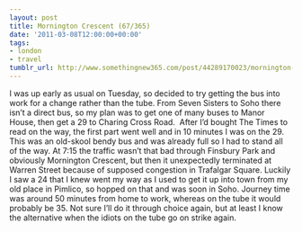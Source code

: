 ```yaml
---
layout: post
title: Mornington Crescent (67/365)
date: '2011-03-08T12:00:00+00:00'
tags:
- london
- travel
tumblr_url: http://www.somethingnew365.com/post/44289170023/mornington-crescent-67365
---
```

I was up early as usual on Tuesday, so decided to try getting the bus into work for a change rather than the tube.
From Seven Sisters to Soho there isn’t a direct bus, so my plan was to get one of many buses to Manor House, then get a 29 to Charing Cross Road. 
After I’d bought The Times to read on the way, the first part went well and in 10 minutes I was on the 29. This was an old-skool bendy bus and was already full so I had to stand all of the way. At 7:15 the traffic wasn’t that bad through Finsbury Park and obviously Mornington Crescent, but then it unexpectedly terminated at Warren Street because of supposed congestion in Trafalgar Square.
Luckily I saw a 24 that I knew went my way as I used to get it up into town from my old place in Pimlico, so hopped on that and was soon in Soho.
Journey time was around 50 minutes from home to work, whereas on the tube it would probably be 35. Not sure I’ll do it through choice again, but at least I know the alternative when the idiots on the tube go on strike again.
